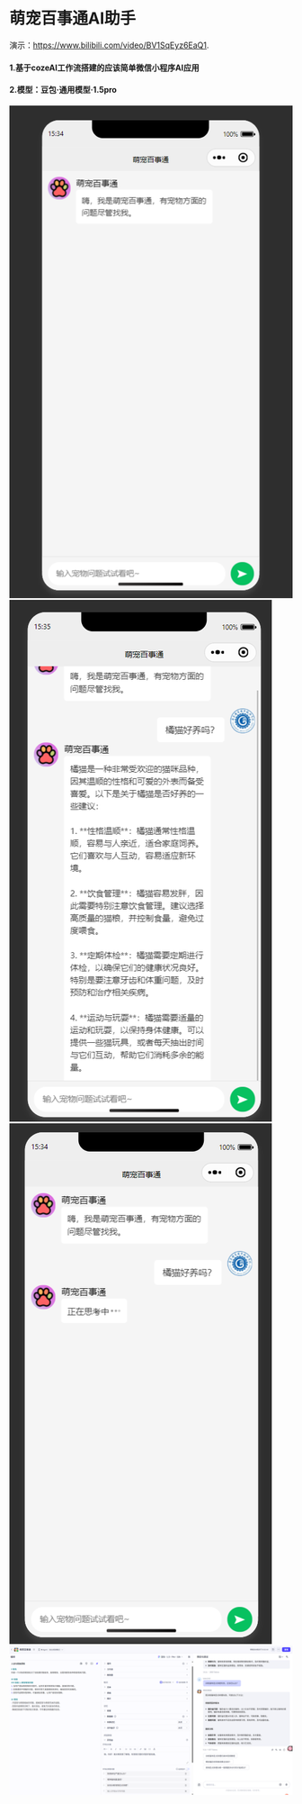 # 萌宠百事通AI助手

演示：https://www.bilibili.com/video/BV1SqEyz6EaQ1.

#### 1.基于cozeAI工作流搭建的应该简单微信小程序AI应用

#### 2.模型：豆包·通用模型·1.5pro

![图片1](https://github.com/Lyles2163/wx_Pet-Encyclopedia/raw/main/images/MDPicture/image-20250515153425272.png )![图片2](https://github.com/Lyles2163/wx_Pet-Encyclopedia/raw/main/images/MDPicture/image-20250515153518176.png )![图片3](https://github.com/Lyles2163/wx_Pet-Encyclopedia/raw/main/images/MDPicture/image-20250515153455346.png )![图片4](https://github.com/Lyles2163/wx_Pet-Encyclopedia/raw/main/images/MDPicture/image-20250515153241297.png )
